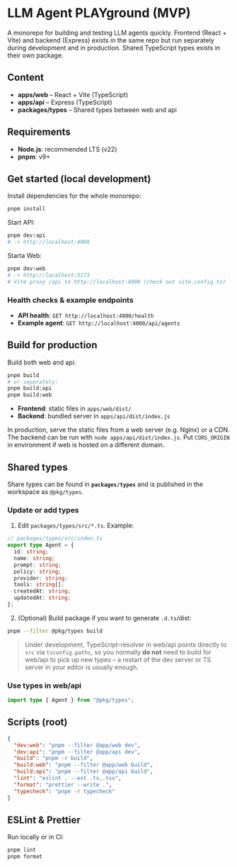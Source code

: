 # LLM Agent PLAYground (MVP)

A monorepo for building and testing LLM agents quickly. Frontend (React + Vite) and backend (Express) exists in the same repo but run separately during development and in production. Shared TypeScript types exists in their own package.

## Content

- **apps/web** – React + Vite (TypeScript)
- **apps/api** – Express (TypeScript)
- **packages/types** – Shared types between web and api

## Requirements

- **Node.js**: recommended LTS (v22)  
- **pnpm**: v9+


## Get started (local development)

Install dependencies for the whole monorepo:
```bash
pnpm install
```

Start API:
```bash
pnpm dev:api
# -> http://localhost:4000
```

Starta Web:
```bash
pnpm dev:web
# -> http://localhost:5173
# Vite proxy /api to http://localhost:4000 (check out vite.config.ts)
```

### Health checks & example endpoints

- **API health**: `GET http://localhost:4000/health`  
- **Example agent**: `GET http://localhost:4000/api/agents`

## Build for production

Build both web and api:
```bash
pnpm build
# or separately: 
pnpm build:api
pnpm build:web
```

- **Frontend**: static files in `apps/web/dist/`  
- **Backend**: bundled server in `apps/api/dist/index.js`

In production, serve the static files from a web server (e.g. Nginx) or a CDN. The backend can be run with `node apps/api/dist/index.js`. Put `CORS_ORIGIN` in environment if web is hosted on a different domain.

## Shared types

Share types can be found in **`packages/types`** and is published in the workspace as `@pkg/types`.

### Update or add types

1) Edit `packages/types/src/*.ts`. Example:
```ts
// packages/types/src/index.ts
export type Agent = {
  id: string;
  name: string;
  prompt: string;
  policy: string;
  provider: string;
  tools: string[];
  createdAt: string;
  updatedAt: string;
};
```

2) (Optional) Build package if you want to generate `.d.ts`/dist:
```bash
pnpm --filter @pkg/types build
```
> Under development, TypeScript-resolver in web/api points directly to `src` via `tsconfig.paths`, so you normally **do not** need to build for web/api to pick up new types – a restart of the dev server or TS server in your editor is usually enough.

### Use types in web/api

```ts
import type { Agent } from "@pkg/types";
```

## Scripts (root)

```json
{
  "dev:web": "pnpm --filter @app/web dev",
  "dev:api": "pnpm --filter @app/api dev",
  "build": "pnpm -r build",
  "build:web": "pnpm --filter @app/web build",
  "build:api": "pnpm --filter @app/api build",
  "lint": "eslint . --ext .ts,.tsx",
  "format": "prettier --write .",
  "typecheck": "pnpm -r typecheck"
}
```

## ESLint & Prettier

Run locally or in CI:
```bash
pnpm lint
pnpm format
```
